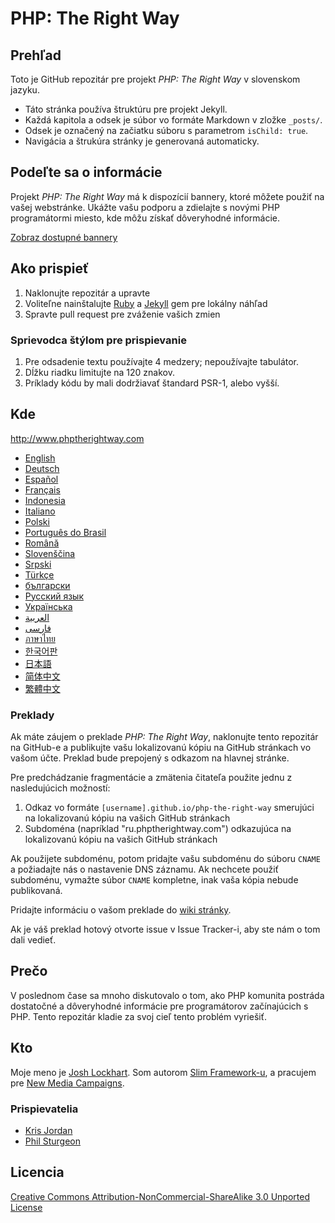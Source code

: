 # PHP: The Right Way

## Prehľad

Toto je GitHub repozitár pre projekt _PHP: The Right Way_ v slovenskom jazyku.

* Táto stránka používa štruktúru pre projekt Jekyll.
* Každá kapitola a odsek je súbor vo formáte Markdown v zložke `_posts/`.
* Odsek je označený na začiatku súboru s parametrom `isChild: true`.
* Navigácia a štrukúra stránky je generovaná automaticky.

## Podeľte sa o informácie

Projekt _PHP: The Right Way_ má k dispozícií bannery, ktoré môžete použiť
na vašej webstránke. Ukážte vašu podporu a zdielajte s novými PHP programátormi
miesto, kde môžu získať dôveryhodné informácie.

[Zobraz dostupné bannery](http://www.phptherightway.com/banners.html)

## Ako prispieť

1. Naklonujte repozitár a upravte
2. Voliteľne nainštalujte [Ruby](https://rvm.io/rvm/install/) a [Jekyll](https://github.com/mojombo/jekyll/) gem pre lokálny náhľad
3. Spravte pull request pre zváženie vašich zmien

### Sprievodca štýlom pre prispievanie

1. Pre odsadenie textu používajte 4 medzery; nepoužívajte tabulátor.
2. Dĺžku riadku limitujte na 120 znakov.
3. Príklady kódu by mali dodržiavať štandard PSR-1, alebo vyšší.

## Kde

<http://www.phptherightway.com>

* [English](http://www.phptherightway.com)
* [Deutsch](http://rwetzlmayr.github.io/php-the-right-way)
* [Español](http://phpdevenezuela.github.io/php-the-right-way)
* [Français](http://eilgin.github.io/php-the-right-way/)
* [Indonesia](http://id.phptherightway.com)
* [Italiano](http://it.phptherightway.com)
* [Polski](http://pl.phptherightway.com)
* [Português do Brasil](http://br.phptherightway.com)
* [Română](https://bgui.github.io/php-the-right-way/)
* [Slovenščina](http://sl.phptherightway.com)
* [Srpski](http://phpsrbija.github.io/php-the-right-way/)
* [Türkçe](http://hkulekci.github.io/php-the-right-way/)
* [български](http://bg.phptherightway.com)
* [Русский язык](http://getjump.github.io/ru-php-the-right-way)
* [Українська](http://iflista.github.com/php-the-right-way)
* [العربية](https://adaroobi.github.io/php-the-right-way/)
* [فارسى](http://novid.github.io/php-the-right-way/)
* [ภาษาไทย](https://apzentral.github.io/php-the-right-way/)
* [한국어판](http://modernpug.github.io/php-the-right-way)
* [日本語](http://ja.phptherightway.com)
* [简体中文](http://laravel-china.github.io/php-the-right-way/)
* [繁體中文](http://laravel-taiwan.github.io/php-the-right-way)

### Preklady

Ak máte záujem o preklade _PHP: The Right Way_, naklonujte tento repozitár na
GitHub-e a publikujte vašu lokalizovanú kópiu na GitHub stránkach vo vašom účte.
Preklad bude prepojený s odkazom na hlavnej stránke.

Pre predchádzanie fragmentácie a zmätenia čitateľa použite jednu z nasledujúcich
možností:

1. Odkaz vo formáte `[username].github.io/php-the-right-way` smerujúci na
lokalizovanú kópiu na vašich GitHub stránkach
2. Subdoména (napríklad "ru.phptherightway.com") odkazujúca na
lokalizovanú kópiu na vašich GitHub stránkach

Ak použijete subdoménu, potom pridajte vašu subdoménu do súboru `CNAME`
a požiadajte nás o nastavenie DNS záznamu. Ak nechcete použiť subdoménu,
vymažte súbor `CNAME` kompletne, inak vaša kópia nebude publikovaná.

Pridajte informáciu o vašom preklade do
[wiki stránky](https://github.com/codeguy/php-the-right-way/wiki/Translations).

Ak je váš preklad hotový otvorte issue v Issue Tracker-i, aby ste nám o tom dali vedieť.

## Prečo

V poslednom čase sa mnoho diskutovalo o tom, ako PHP komunita postráda dostatočné
a dôveryhodné informácie pre programátorov začínajúcich s PHP. Tento repozitár
kladie za svoj cieľ tento problém vyriešiť.

## Kto

Moje meno je [Josh Lockhart](http://twitter.com/codeguy). Som autorom
[Slim Framework-u](http://www.slimframework.com/), a pracujem pre
[New Media Campaigns](http://www.newmediacampaigns.com/).

### Prispievatelia

* [Kris Jordan](http://krisjordan.com/)
* [Phil Sturgeon](http://philsturgeon.co.uk/)

## Licencia

[Creative Commons Attribution-NonCommercial-ShareAlike 3.0 Unported License](http://creativecommons.org/licenses/by-nc-sa/3.0/)
